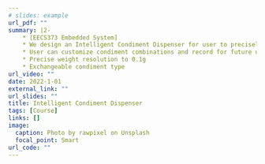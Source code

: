 ```yaml
---
# slides: example
url_pdf: ""
summary: |2-
    * [EECS373 Embedded System] 
    * We design an Intelligent Condiment Dispenser for user to precisely mix multiple condiments easily
    * User can customize condiment combinations and record for future use
    * Precise weight resolution to 0.1g
    * Exchangeable condiment type
url_video: ""
date: 2022-1-01
external_link: ""
url_slides: ""
title: Intelligent Condiment Dispenser
tags: [Course]
links: []
image:
  caption: Photo by rawpixel on Unsplash
  focal_point: Smart
url_code: ""
---
```

